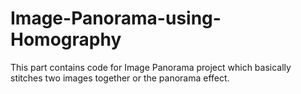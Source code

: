 # Image-Panorama-using-Homography
This part contains code for Image Panorama project which basically stitches two images together or the panorama effect.
